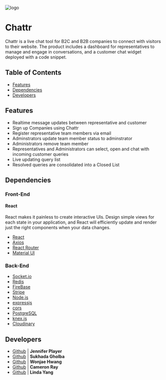![logo](https://tbncdn.freelogodesign.org/cf170e4b-6edc-484b-9bca-ce1c01756b07.png?1552522558297)


# Chattr
Chattr is a live chat tool for B2C and B2B companies to connect with visitors to their website. The product includes a dashboard for representatives to manage and engage in conversations,  and a customer chat widget deployed with a code snippet.


## Table of Contents

- [Features](#Features)
- [Dependencies](#Dependencies)
- [Developers](#Developers)


## Features

- Realtime message updates between representative and customer
- Sign up Companies using Chattr
- Register representative team members via email
- Adminstrators update team member status to adminstrator
- Administrators remove team member
- Representatives and Administrators can select, open and chat with incoming customer queries
- Live updating query list
- Resolved queries are consolidated into a Closed List


## Dependencies

### Front-End

#### React
React makes it painless to create interactive UIs. Design simple views for each state in your application, and React will efficiently update and render just the right components when your data changes.


- [React](https://reactjs.org/)
- [Axios](https://www.npmjs.com/package/axios) 
- [React Router](https://reacttraining.com/react-router/web/guides/quick-start)
- [Material UI](https://material-ui.com/)

### Back-End
- [Socket.io](https://socket.io/)
- [Redis](https://redis.io/)
- [FireBase](https://firebase.google.com/)
- [Stripe](https://stripe.com/docs)
- [Node.js](https://nodejs.org/)
- [expressjs](https://expressjs.com/)
- [cors](https://www.npmjs.com/package/cors)
- [PostgreSQL](https://www.postgresql.org/)
- [knex.js](https://knexjs.org/)
- [Cloudinary](https://www.npmjs.com/package/cloudinary)


## Developers

- [Github](https://github.com/chainchompa) | **Jennifer Player**
- [Github](https://github.com/sukhadagholba) | **Sukhada Gholba** 
- [Github](https://github.com/verydecent) | **Wonjae Hwang**
- [Github](https://github.com/upsmancsr) | **Cameron Ray**
- [Github](https://github.com/lyang9) | **Linda Yang**

